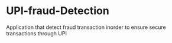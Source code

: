 # UPI-fraud-Detection
Application that detect fraud transaction inorder to ensure secure transactions through UPI
